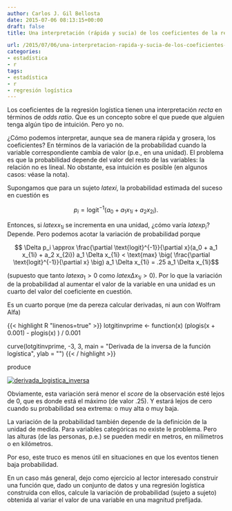 ```yaml
---
author: Carlos J. Gil Bellosta
date: 2015-07-06 08:13:15+00:00
draft: false
title: Una interpretación (rápida y sucia) de los coeficientes de la regresión logística

url: /2015/07/06/una-interpretacion-rapida-y-sucia-de-los-coeficientes-de-la-regresion-logistica/
categories:
- estadística
- r
tags:
- estadística
- r
- regresión logística
---
```


Los coeficientes de la regresión logística tienen una interpretación _recta_ en términos de _odds ratio_. Que es un concepto sobre el que puede que alguien tenga algún tipo de intuición. Pero yo no.

¿Cómo podemos interpretar, aunque sea de manera rápida y grosera, los coeficientes? En términos de la variación de la probabilidad cuando la variable correspondiente cambia de valor (p.e., en una unidad). El problema es que la probabilidad depende del valor del resto de las variables: la relación no es lineal. No obstante, esa intuición es posible (en algunos casos: véase la nota).

Supongamos que para un sujeto $latex i$, la probabilidad estimada del suceso en cuestión es

$$ p_i = \text{logit}^{-1}(a_0 + a_1 x_{1i} + a_2 x_{2i}).$$

Entonces, si $latex x_{1i}$ se incrementa en una unidad, ¿cómo varía $latex p_i$? Depende. Pero podemos acotar la variación de probabilidad porque

$$ \Delta p_i \approx \frac{\partial \text{logit}^{-1}}{\partial x}(a_0 + a_1 x_{1i} + a_2 x_{2i}) a_1 \Delta x_{1i} < \text{max} \big( \frac{\partial \text{logit}^{-1}}{\partial x} \big) a_1 \Delta x_{1i} = .25 a_1 \Delta x_{1i}$$

(supuesto que tanto $latex a_1 > 0$ como $latex \Delta x_{1i} > 0$). Por lo que la variación de la probabilidad al aumentar el valor de la variable en una unidad es un cuarto del valor del coeficiente en cuestión.

Es un cuarto porque (me da pereza calcular derivadas, ni aun con Wolfram Alfa)

{{< highlight R "linenos=true" >}}
lotgitinvprime <- function(x)
  (plogis(x + 0.001) - plogis(x) ) / 0.001

curve(lotgitinvprime, -3, 3,
      main = "Derivada de la inversa de la función logística",
      ylab = "")
{{< / highlight >}}

produce

[![derivada_logistica_inversa](/wp-uploads/2015/07/derivada_logistica_inversa.png)
](/wp-uploads/2015/07/derivada_logistica_inversa.png)

Obviamente, esta variación será menor el _score_ de la observación esté lejos de 0, que es donde está el máximo (de valor .25). Y estará lejos de cero cuando su probabilidad sea extrema: o muy alta o muy baja.

La variación de la probabilidad también depende de la definición de la unidad de medida. Para variables categóricas no existe le problema. Pero las alturas (de las personas, p.e.) se pueden medir en metros, en milímetros o en kilómetros.

Por eso, este truco es menos útil en situaciones en que los eventos tienen baja probabilidad.

En un caso más general, dejo como ejercicio al lector interesado construir una función que, dado un conjunto de datos y una regresión logística construida con ellos, calcule la variación de probabilidad (sujeto a sujeto) obtenida al variar el valor de una variable en una magnitud prefijada.
